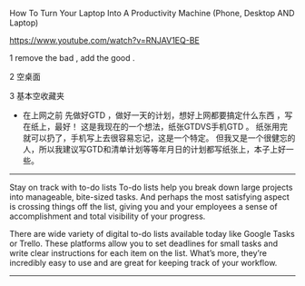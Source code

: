 
How To Turn Your Laptop Into A Productivity Machine (Phone, Desktop AND Laptop)

https://www.youtube.com/watch?v=RNJAV1EQ-BE

1 remove the bad , add the good . 

2 空桌面 

3 基本空收藏夹

- 在上网之前 先做好GTD ，做好一天的计划，想好上网都要搞定什么东西 ，写在纸上，最好！  这是我现在的一个想法，纸张GTDVS手机GTD 。  纸张用完就可以扔了，手机写上去很容易忘记，这是一个特定。   但我又是一个很健忘的人，所以我建议写GTD和清单计划等等年月日的计划都写纸张上，本子上好一些。    

--------------------------------------

Stay on track with to-do lists
To-do lists help you break down large projects into manageable, bite-sized tasks. And perhaps the most satisfying aspect is crossing things off the list, giving you and your employees a sense of accomplishment and total visibility of your progress.

There are wide variety of digital to-do lists available today like Google Tasks or Trello. These platforms allow you to set deadlines for small tasks and write clear instructions for each item on the list. What’s more, they’re incredibly easy to use and are great for keeping track of your workflow.

------------------------------
